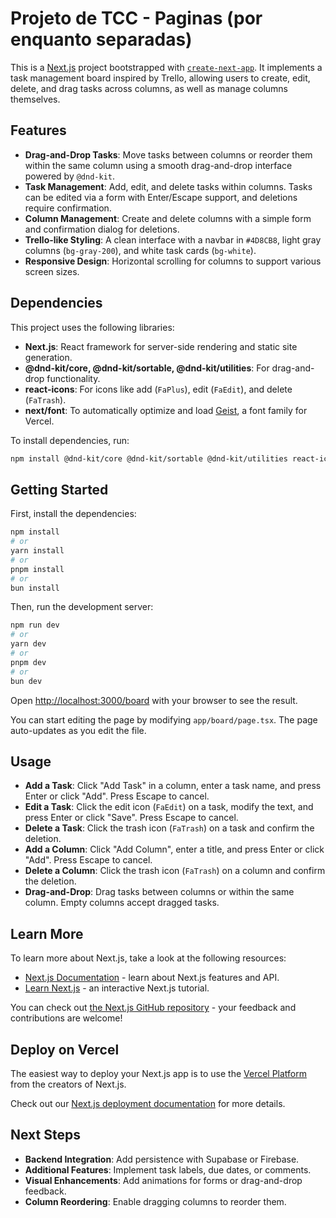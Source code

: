 # Projeto de TCC - Paginas (por enquanto separadas)

This is a [Next.js](https://nextjs.org) project bootstrapped with [`create-next-app`](https://nextjs.org/docs/app/api-reference/cli/create-next-app). It implements a task management board inspired by Trello, allowing users to create, edit, delete, and drag tasks across columns, as well as manage columns themselves.

## Features

- **Drag-and-Drop Tasks**: Move tasks between columns or reorder them within the same column using a smooth drag-and-drop interface powered by `@dnd-kit`.
- **Task Management**: Add, edit, and delete tasks within columns. Tasks can be edited via a form with Enter/Escape support, and deletions require confirmation.
- **Column Management**: Create and delete columns with a simple form and confirmation dialog for deletions.
- **Trello-like Styling**: A clean interface with a navbar in `#4D8CB8`, light gray columns (`bg-gray-200`), and white task cards (`bg-white`).
- **Responsive Design**: Horizontal scrolling for columns to support various screen sizes.

## Dependencies

This project uses the following libraries:
- **Next.js**: React framework for server-side rendering and static site generation.
- **@dnd-kit/core, @dnd-kit/sortable, @dnd-kit/utilities**: For drag-and-drop functionality.
- **react-icons**: For icons like add (`FaPlus`), edit (`FaEdit`), and delete (`FaTrash`).
- **next/font**: To automatically optimize and load [Geist](https://vercel.com/font), a font family for Vercel.

To install dependencies, run:
```bash
npm install @dnd-kit/core @dnd-kit/sortable @dnd-kit/utilities react-icons
```

## Getting Started

First, install the dependencies:
```bash
npm install
# or
yarn install
# or
pnpm install
# or
bun install
```

Then, run the development server:
```bash
npm run dev
# or
yarn dev
# or
pnpm dev
# or
bun dev
```

Open [http://localhost:3000/board](http://localhost:3000/board) with your browser to see the result.

You can start editing the page by modifying `app/board/page.tsx`. The page auto-updates as you edit the file.

## Usage

- **Add a Task**: Click "Add Task" in a column, enter a task name, and press Enter or click "Add". Press Escape to cancel.
- **Edit a Task**: Click the edit icon (`FaEdit`) on a task, modify the text, and press Enter or click "Save". Press Escape to cancel.
- **Delete a Task**: Click the trash icon (`FaTrash`) on a task and confirm the deletion.
- **Add a Column**: Click "Add Column", enter a title, and press Enter or click "Add". Press Escape to cancel.
- **Delete a Column**: Click the trash icon (`FaTrash`) on a column and confirm the deletion.
- **Drag-and-Drop**: Drag tasks between columns or within the same column. Empty columns accept dragged tasks.

## Learn More

To learn more about Next.js, take a look at the following resources:
- [Next.js Documentation](https://nextjs.org/docs) - learn about Next.js features and API.
- [Learn Next.js](https://nextjs.org/learn) - an interactive Next.js tutorial.

You can check out [the Next.js GitHub repository](https://github.com/vercel/next.js) - your feedback and contributions are welcome!

## Deploy on Vercel

The easiest way to deploy your Next.js app is to use the [Vercel Platform](https://vercel.com/new?utm_medium=default-template&filter=next.js&utm_source=create-next-app&utm_campaign=create-next-app-readme) from the creators of Next.js.

Check out our [Next.js deployment documentation](https://nextjs.org/docs/app/building-your-application/deploying) for more details.

## Next Steps

- **Backend Integration**: Add persistence with Supabase or Firebase.
- **Additional Features**: Implement task labels, due dates, or comments.
- **Visual Enhancements**: Add animations for forms or drag-and-drop feedback.
- **Column Reordering**: Enable dragging columns to reorder them.
